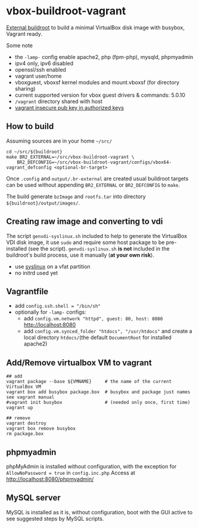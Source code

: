 # vbox-buildroot-vagrant
[External buildroot](https://buildroot.org/downloads/manual/manual.html#outside-br-custom) to build a minimal VirtualBox disk image with busybox, Vagrant ready.

Some note
- the `-lamp-` config enable apache2, php (fpm-php), mysqld, phpmyadmin
- ipv4 only, ipv6 disabled
- openssl/ssh enabled
- vagrant user/home
- vboxguest, vboxsf kernel modules and mount.vboxsf (for directory sharing)
- current supported version for vbox guest drivers & commands: 5.0.10
- `/vagrant` directory shared with host
- [vagrant insecure pub key in authorized keys](https://github.com/mitchellh/vagrant/tree/master/keys)


## How to build

Assuming sources are in your home `~/src/`

    cd ~/src/${buildroot}
    make BR2_EXTERNAL=~/src/vbox-buildroot-vagrant \
		BR2_DEFCONFIG=~/src/vbox-buildroot-vagrant/configs/vbox64-vagrant_defconfig <optional-br-target>

Once `.config` and `output/.br-external` are created usual buildroot targets can be used without appending `BR2_EXTERNAL` or `BR2_DEFCONFIG` to `make`.
    
The build generate `bzImage` and `rootfs.tar` into directory `${buildroot}/output/images/`.

## Creating raw image and converting to vdi

The script `genvdi-syslinux.sh` included to help to generate the VirtualBox VDI disk image, it use `sudo` and require some host package to be pre-installed (see the script).
`genvdi-syslinux.sh` **is not** included in the buildroot's build process, use it manually (**at your own risk**).

- use [syslinux](http://www.syslinux.org/) on a vfat partition
- no initrd used yet

## Vagrantfile

- add `config.ssh.shell = "/bin/sh"`
- optionally for `-lamp-` configs:
  - add `config.vm.network "httpd", guest: 80, host: 8080` [http://localhost:8080](http://localhost:8080)
  - add `config.vm.synced_folder "htdocs", "/usr/htdocs"` and create a local directory `htdocs/`(the default `DocumentRoot` for installed apache2)

## Add/Remove virtualbox VM to vagrant

	## add
    vagrant package --base ${VMNAME}     # the name of the current VirtualBox VM
    vagrant box add busybox package.box  # busybox and package just names see vagrant manual
    #vagrant init busybox                # (needed only once, first time)
    vagrant up

    ## remove
    vagrant destroy
    vagrant box remove busybox
    rm package.box

## phpmyadmin

phpMyAdmin is installed without configuration, with the exception for `AllowNoPassword = true` in `config.inc.php`
Access at [http://localhost:8080/phpmyadmin/](http://localhost:8080/phpmyadmin/)

## MySQL server

MySQL is installed as it is, without configuration, boot with the GUI active to see suggested steps by MySQL scripts.


